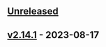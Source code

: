 <a name="unreleased"></a>
## [Unreleased]


<a name="v2.14.1"></a>
## [v2.14.1] - 2023-08-17

[Unreleased]: https://github.com/epam/edp-sonar-operator/compare/v2.14.1...HEAD
[v2.14.1]: https://github.com/epam/edp-sonar-operator/compare/v2.14.0...v2.14.1
